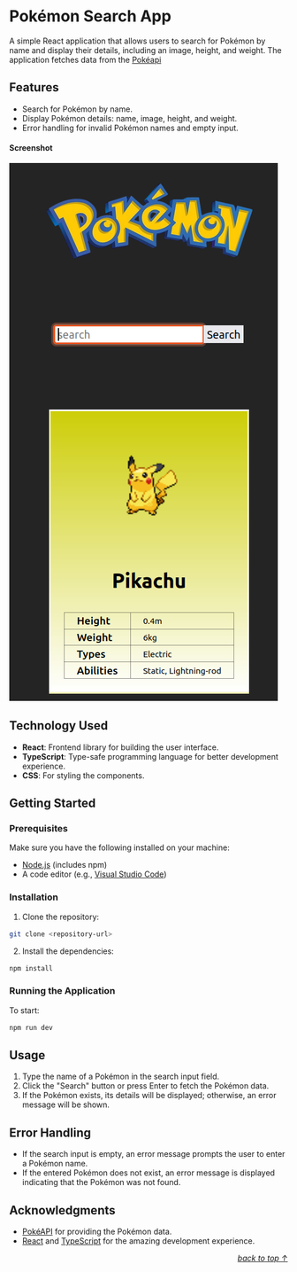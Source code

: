 <a id="search-app"></a>

# Pokémon Search App

A simple React application that allows users to search for Pokémon by name and display their details, including an image, height, and weight. The application fetches data from the [ Pokéapi ](https://pokeapi.co/)

## Features

- Search for Pokémon by name.
- Display Pokémon details: name, image, height, and weight.
- Error handling for invalid Pokémon names and empty input.

#### Screenshot

![App-image](./screenshot/page-screenshot.png)

## Technology Used

- **React**: Frontend library for building the user interface.
- **TypeScript**: Type-safe programming language for better development experience.
- **CSS**: For styling the components.

## Getting Started

### Prerequisites

Make sure you have the following installed on your machine:

- [Node.js](https://nodejs.org/) (includes npm)
- A code editor (e.g., [Visual Studio Code](https://code.visualstudio.com/))

### Installation

1. Clone the repository:

```bash
git clone <repository-url>
```

2. Install the dependencies:

```bash
npm install
```

### Running the Application

To start:

```bash
npm run dev
```

## Usage

1.  Type the name of a Pokémon in the search input field.
2.  Click the "Search" button or press Enter to fetch the Pokémon data.
3.  If the Pokémon exists, its details will be displayed; otherwise, an error message will be shown.

## Error Handling

- If the search input is empty, an error message prompts the user to enter a Pokémon name.
- If the entered Pokémon does not exist, an error message is displayed indicating that the Pokémon was not found.

## Acknowledgments

- [PokéAPI](https://pokeapi.co/) for providing the Pokémon data.
- [React](https://reactjs.org/) and [TypeScript](https://www.typescriptlang.org/) for the amazing development experience.

<p align="right"><a href="#search-app"><i>back to top ↑</i></a></p>
